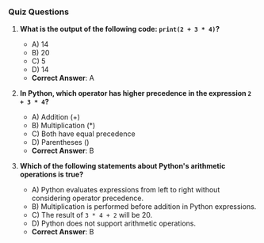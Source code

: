 ### Quiz Questions ###

1. **What is the output of the following code: `print(2 + 3 * 4)`?**  
   - A) 14  
   - B) 20  
   - C) 5  
   - D) 14  
   - **Correct Answer**: A

2. **In Python, which operator has higher precedence in the expression `2 + 3 * 4`?**  
   - A) Addition (+)  
   - B) Multiplication (*)  
   - C) Both have equal precedence  
   - D) Parentheses ()  
   - **Correct Answer**: B

3. **Which of the following statements about Python's arithmetic operations is true?**  
   - A) Python evaluates expressions from left to right without considering operator precedence.  
   - B) Multiplication is performed before addition in Python expressions.  
   - C) The result of `3 * 4 + 2` will be 20.  
   - D) Python does not support arithmetic operations.  
   - **Correct Answer**: B
